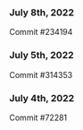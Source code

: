 ### July 8th, 2022

Commit #234194

### July 5th, 2022

Commit #314353


### July 4th, 2022

Commit #72281
